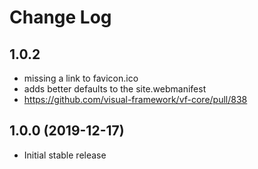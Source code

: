 # Change Log

## 1.0.2

* missing a link to favicon.ico 
* adds better defaults to the site.webmanifest
* https://github.com/visual-framework/vf-core/pull/838

## 1.0.0 (2019-12-17)

* Initial stable release

